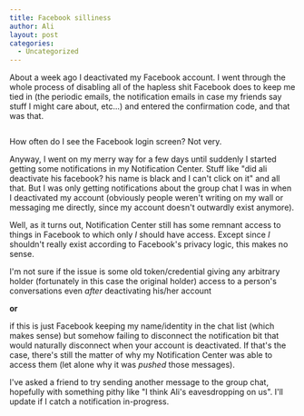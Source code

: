 ```yaml
---
title: Facebook silliness
author: Ali
layout: post
categories:
  - Uncategorized
---
```

About a week ago I deactivated my Facebook account. I went through the whole process of disabling all of the hapless shit Facebook does to keep me tied in (the periodic emails, the notification emails in case my friends say stuff I might care about, etc...) and entered the confirmation code, and that was that.

<a href="//ali-alkhatib.com/content/Screen-Shot-2013-09-06-at-10.33.28-AM.png" rel="attachment wp-att-104"><img src="//ali-alkhatib.com/content/Screen-Shot-2013-09-06-at-10.33.28-AM.png" alt="" title="screen-shot-2013-09-06-at-10-33-28-am-png" class="alignnone size-full wp-image-104" /></a>

How often do I see the Facebook login screen? Not very.

Anyway, I went on my merry way for a few days until suddenly I started getting some notifications in my Notification Center. Stuff like "did ali deactivate his facebook? his name is black and I can't click on it" and all that. But I was only getting notifications about the group chat I was in when I deactivated my account (obviously people weren't writing on my wall or messaging me directly, since my account doesn't outwardly exist anymore).

Well, as it turns out, Notification Center still has some remnant access to things in Facebook to which only *I* should have access. Except since *I* shouldn't really exist according to Facebook's privacy logic, this makes no sense.

I'm not sure if the issue is some old token/credential giving any arbitrary holder (fortunately in this case the original holder) access to a person's conversations even *after* deactivating his/her account

**or**

if this is just Facebook keeping my name/identity in the chat list (which makes sense) but somehow failing to disconnect the notification bit that would naturally disconnect when your account is deactivated. If that's the case, there's still the matter of why my Notification Center was able to access them (let alone why it was *pushed* those messages).

I've asked a friend to try sending another message to the group chat, hopefully with something pithy like "I think Ali's eavesdropping on us". I'll update if I catch a notification in-progress.
